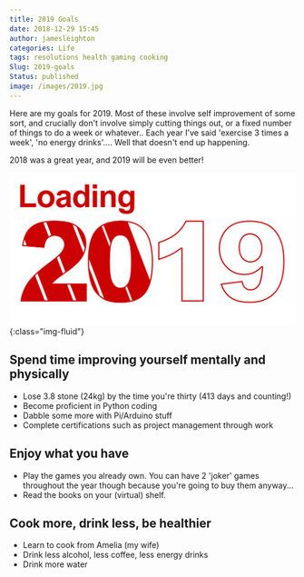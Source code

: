 ```yaml
---
title: 2019 Goals
date: 2018-12-29 15:45
author: jamesleighton
categories: Life
tags: resolutions health gaming cooking
Slug: 2019-goals
Status: published
image: /images/2019.jpg
---
```


Here are my goals for 2019. Most of these involve self improvement of some sort, and crucially don't involve simply cutting things out, or a fixed number of things to do a week or whatever.. Each year I've said 'exercise 3 times a week', 'no energy drinks'.... Well that doesn't end up happening.

2018 was a great year, and 2019 will be even better!

![Goals for 2019](/images/2019.png){:class="img-fluid"}


## Spend time improving yourself mentally and physically

- Lose 3.8 stone (24kg) by the time you're thirty (413 days and counting!)
- Become proficient in Python coding
- Dabble some more with Pi/Arduino stuff
- Complete certifications such as project management through work

## Enjoy what you have

- Play the games you already own. You can have 2 'joker' games throughout the year though because you're going to buy them anyway...
- Read the books on your (virtual) shelf.

## Cook more, drink less, be healthier

- Learn to cook from Amelia (my wife)
- Drink less alcohol, less coffee, less energy drinks
- Drink more water
